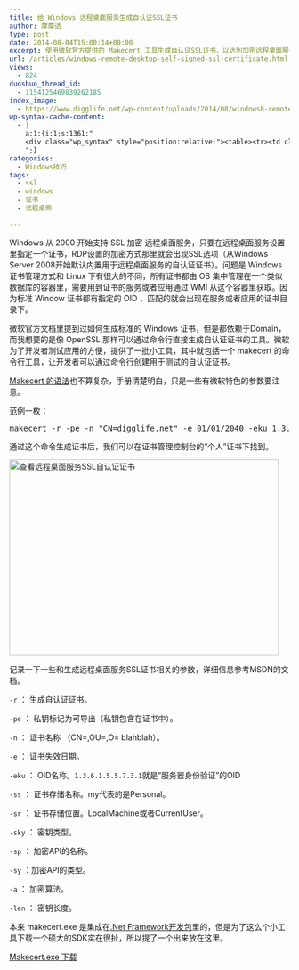 ```yaml
---
title: 给 Windows 远程桌面服务生成自认证SSL证书
author: 摩摩诘
type: post
date: 2014-08-04T15:00:14+00:00
excerpt: 使用微软官方提供的 Makecert 工具生成自认证SSL证书，以达到加密远程桌面服务连接的目的。Windows 从 2000 开始支持 SSL 加密远程桌面服务，只要在远程桌面服务设置里指定一个证书，RDP设置的加密方式那里就会出现SSL选项（从Windows Server 2008开始默认内置用于远程桌面服务的自认证证书）。
url: /articles/windows-remote-desktop-self-signed-ssl-certificate.html
views:
  - 824
duoshuo_thread_id:
  - 1154125469839262185
index_image:
  - https://www.digglife.net/wp-content/uploads/2014/08/windows8-remote-desktop.jpg
wp-syntax-cache-content:
  - |
    a:1:{i:1;s:1361:"
    <div class="wp_syntax" style="position:relative;"><table><tr><td class="code"><pre class="bash" style="font-family:monospace;">makecert <span style="color: #660033;">-r</span> <span style="color: #660033;">-pe</span> <span style="color: #660033;">-n</span> <span style="color: #ff0000;">&quot;CN=digglife.net&quot;</span> <span style="color: #660033;">-e</span> 01<span style="color: #000000; font-weight: bold;">/</span>01<span style="color: #000000; font-weight: bold;">/</span><span style="color: #000000;">2040</span> <span style="color: #660033;">-eku</span> 1.3.6.1.5.5.7.3.1 <span style="color: #660033;">-ss</span> my <span style="color: #660033;">-sr</span> localMachine <span style="color: #660033;">-sky</span> exchange <span style="color: #660033;">-sp</span> <span style="color: #ff0000;">&quot;Microsoft RSA SChannel Cryptographic Provider&quot;</span> <span style="color: #660033;">-sy</span> <span style="color: #000000;">12</span> <span style="color: #660033;">-a</span> SHA1 <span style="color: #660033;">-len</span> <span style="color: #000000;">2048</span></pre></td></tr></table><p class="theCode" style="display:none;">makecert -r -pe -n &quot;CN=digglife.net&quot; -e 01/01/2040 -eku 1.3.6.1.5.5.7.3.1 -ss my -sr localMachine -sky exchange -sp &quot;Microsoft RSA SChannel Cryptographic Provider&quot; -sy 12 -a SHA1 -len 2048</p></div>
    ";}
categories:
  - Windows技巧
tags:
  - ssl
  - windows
  - 证书
  - 远程桌面

---
```

Windows 从 2000 开始支持 SSL 加密 远程桌面服务，只要在远程桌面服务设置里指定一个证书，RDP设置的加密方式那里就会出现SSL选项（从Windows Server 2008开始默认内置用于远程桌面服务的自认证证书）。问题是 Windows 证书管理方式和 Linux 下有很大的不同，所有证书都由 OS 集中管理在一个类似数据库的容器里，需要用到证书的服务或者应用通过 WMI 从这个容器里获取。因为标准 Window 证书都有指定的 OID ，匹配的就会出现在服务或者应用的证书目录下。

微软官方文档里提到过如何生成标准的 Windows 证书，但是都依赖于Domain，而我想要的是像 OpenSSL 那样可以通过命令行直接生成自认证证书的工具。微软为了开发者测试应用的方便，提供了一批小工具，其中就包括一个 makecert 的命令行工具，让开发者可以通过命令行创建用于测试的自认证证书。

[Makecert 的语法][1]也不算复杂，手册清楚明白，只是一些有微软特色的参数要注意。

范例一枚：

<pre lang='bash'>makecert -r -pe -n "CN=digglife.net" -e 01/01/2040 -eku 1.3.6.1.5.5.7.3.1 -ss my -sr localMachine -sky exchange -sp "Microsoft RSA SChannel Cryptographic Provider" -sy 12 -a SHA1 -len 2048
</pre>

通过这个命令生成证书后，我们可以在证书管理控制台的“个人”证书下找到。

<img src="http://digglife.qiniudn.com/wp-content/uploads/2014/06/rdp-ssl-certificate.png" alt="查看远程桌面服务SSL自认证证书" width="484" height="352" class="alignnone size-full wp-image-3830" />

记录一下一些和生成远程桌面服务SSL证书相关的参数，详细信息参考MSDN的文档。

`-r` ： 生成自认证证书。
  
`-pe` ： 私钥标记为可导出（私钥包含在证书中）。
  
`-n` ： 证书名称 （CN=,OU=,O= blahblah）。
  
`-e` ： 证书失效日期。
  
`-eku` ： OID名称。`1.3.6.1.5.5.7.3.1`就是“服务器身份验证”的OID
  
`-ss` ： 证书存储名称。my代表的是Personal。
  
`-sr` ： 证书存储位置。LocalMachine或者CurrentUser。
  
`-sky` ： 密钥类型。
  
`-sp` ： 加密API的名称。
  
`-sy` ：加密API的类型。
  
`-a` ： 加密算法。
  
`-len` ： 密钥长度。

本来 makecert.exe 是集成在[.Net Framework开发包][2]里的，但是为了这么个小工具下载一个硕大的SDK实在很扯，所以提了一个出来放在这里。

[Makecert.exe 下载][3]

 [1]: http://msdn.microsoft.com/zh-cn/library/bfsktky3(v=vs.110).aspx
 [2]: www.microsoft.com/en-us/download/details.aspx?id=8279 ".Net Framework 4 SDK"
 [3]: https://www.digglife.net/wp-content/uploads/files/makecert.zip "Windows SSL证书生成工具makecert.exe下载"